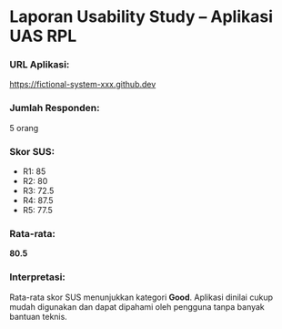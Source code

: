 # Laporan Usability Study – Aplikasi UAS RPL

### URL Aplikasi:
https://fictional-system-xxx.github.dev

### Jumlah Responden:
5 orang

### Skor SUS:
- R1: 85
- R2: 80
- R3: 72.5
- R4: 87.5
- R5: 77.5

### Rata-rata:
**80.5**

### Interpretasi:
Rata-rata skor SUS menunjukkan kategori **Good**. Aplikasi dinilai cukup mudah digunakan dan dapat dipahami oleh pengguna tanpa banyak bantuan teknis.
